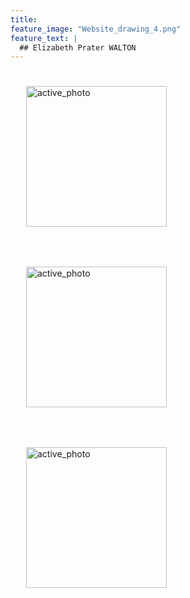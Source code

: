```yaml
---
title:  
feature_image: "Website_drawing_4.png"
feature_text: |
  ## Elizabeth Prater WALTON 
---
```


<p>
<a href="creation/2022/08/29/proj-grid/"><img src="../Grid_first_insta.jpg" alt="active_photo" style="width:225px;height:225px;margin:25px 25px"></a>

<a href="research/2022/05/03/dance-style-transitions/"><img src="../P3_alignment.png" alt="active_photo" style="width:225px;height:225px;margin:25px 25px"></a>

<a href="research/2021/04/16/reconciling/"><img src="../reconcile.png" alt="active_photo" style="width:225px;height:225px;margin:25px 25px"></a>

  </p>
